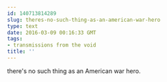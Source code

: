 ```yaml
---
id: 140713814289
slug: theres-no-such-thing-as-an-american-war-hero
type: text
date: 2016-03-09 00:16:33 GMT
tags:
- transmissions from the void
title: ''
---
```

there's no such thing as an American war hero.